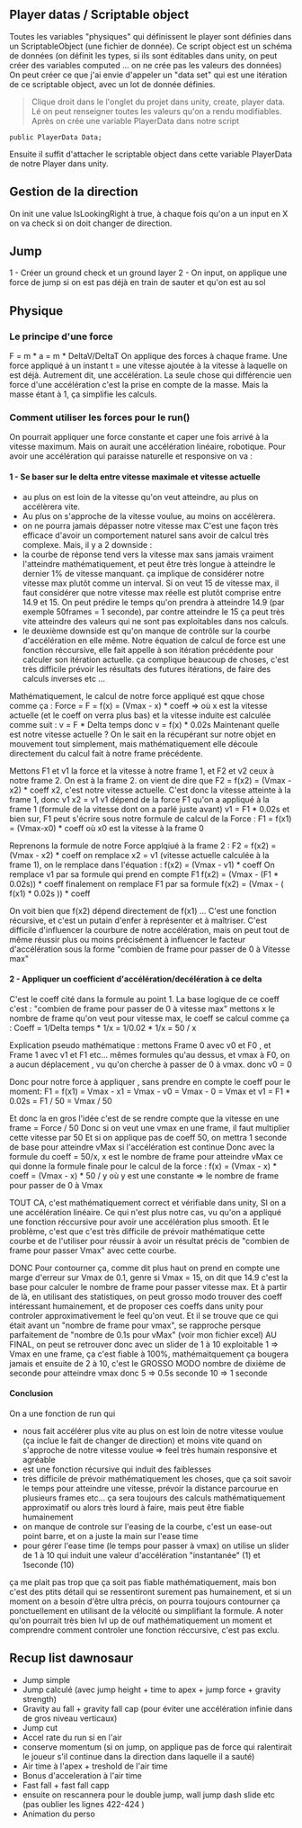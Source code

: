 ## Player datas / Scriptable object
Toutes les variables "physiques" qui définissent le player sont définies dans un ScriptableObject (une fichier de donnée).
Ce script object est un schéma de données (on définit les types, si ils sont éditables dans unity, on peut créer des variables computed ... 
on ne crée pas les valeurs des données)
On peut créer ce que j'ai envie d'appeler un "data set" qui est une itération de ce scriptable object, avec un lot de donnée définies.
> Clique droit dans le l'onglet du projet dans unity, create, player data. Lé on peut renseigner toutes les valeurs qu'on a rendu modifiables.
Après on crée une variable PlayerData dans notre script 
```
public PlayerData Data;
```
Ensuite il suffit d'attacher le scriptable object dans cette variable PlayerData de notre Player dans unity.

## Gestion de la direction
On init une value IsLookingRight à true, à chaque fois qu'on a un input en X on va check si on doit changer de direction.

## Jump
1 - Créer un ground check et un ground layer
2 - On input, on applique une force de jump si on est pas déjà en train de sauter et qu'on est au sol

## Physique
### Le principe d'une force
F = m * a = m * DeltaV/DeltaT
On applique des forces à chaque frame.
Une force appliqué à un instant t = une vitesse ajoutée à la vitesse à laquelle on est déjà.
Autrement dit, une accélération.
La seule chose qui différencie uen force d'une accélération c'est la prise en compte de la masse.
Mais la masse étant à 1, ça simplifie les calculs.

### Comment utiliser les forces pour le run()
On pourrait appliquer une force constante et caper une fois arrivé à la vitesse maximum.
Mais on aurait une accélération linéaire, robotique.
Pour avoir une accélération qui paraisse naturelle et responsive on va : 

#### 1 - Se baser sur le delta entre vitesse maximale et vitesse actuelle
- au plus on est loin de la vitesse qu'on veut atteindre, au plus on accélèrera vite.
- Au plus on s'approche de la vitesse voulue, au moins on accélèrera.
- on ne pourra jamais dépasser notre vitesse max
C'est une façon très efficace d'avoir un comportement naturel sans avoir de calcul très complexe.
Mais, il y a 2 downside : 
- la courbe de réponse tend vers la vitesse max sans jamais vraiment l'atteindre mathématiquement, et peut être très longue à atteindre le dernier 1% de vitesse manquant. ça implique de considérer notre vitesse max plutôt comme un interval.
Si on veut 15 de vitesse max, il faut considérer que notre vitesse max réelle est plutôt comprise entre 14.9 et 15.
On peut prédire le temps qu'on prendra à atteindre 14.9 (par exemple 50frames = 1 seconde), par contre atteindre le 15 ça peut très vite atteindre des valeurs qui ne sont pas exploitables dans nos calculs.
- le deuxième downside est qu'on manque de contrôle sur la courbe d'accélération en elle même. Notre équation de calcul de force est une fonction réccursive, elle fait appelle à son itération précédente pour calculer son itération actuelle. ça complique beaucoup de choses, c'est très difficile prévoir les résultats des futures itérations, de faire des calculs inverses etc ...

Mathématiquement, le calcul de notre force appliqué est qque chose comme ça : 
Force = F = f(x) = (Vmax - x) * coeff  => où x est la vitesse actuelle (et le coeff on verra plus bas)
et la vitesse induite est calculée comme suit : 
v = F * Delta temps donc
v = f(x) * 0.02s
Maintenant quelle est notre vitesse actuelle ? On le sait en la récupérant sur notre objet en mouvement tout simplement, mais mathématiquement elle découle directement du calcul fait à notre frame précédente.

Mettons F1 et v1 la force et la vitesse à notre frame 1, et F2 et v2 ceux à notre frame 2. On est à la frame 2.
on vient de dire que F2 = f(x2) = (Vmax - x2) * coeff
x2, c'est notre vitesse actuelle. C'est donc la vitesse atteinte à la frame 1, donc v1
x2 = v1
v1 dépend de la force F1 qu'on a appliqué à la frame 1 (formule de la vitesse dont on a parlé juste avant)
v1 = F1 * 0.02s
et bien sur, F1 peut s'écrire sous notre formule de calcul de la Force :
F1 = f(x1) = (Vmax-x0) * coeff   où x0 est la vitesse à la frame 0

Reprenons la formule de notre Force applqiué à la frame 2 :
F2 = f(x2) = (Vmax - x2) * coeff
on remplace x2 = v1 (vitesse actuelle calculée à la frame 1), on le remplace dans l'équation :
f(x2) = (Vmax - v1) * coeff
On remplace v1 par sa formule qui prend en compte F1
f(x2) = (Vmax - (F1 * 0.02s)) * coeff
finalement on remplace F1 par sa formule
f(x2) = (Vmax - ( f(x1) * 0.02s )) * coeff

On voit bien que f(x2) dépend directement de f(x1) ... C'est une fonction récursive, et c'est un putain d'enfer à représenter et à maîtriser. C'est difficile d'influencer la courbure de notre accélération, mais on peut tout de même réussir plus ou moins précisément à influencer le facteur d'accélération sous la forme "combien de frame pour passer de 0 à Vitesse max"

#### 2 - Appliquer un coefficient d'accélération/decélération à ce delta
C'est le coeff cité dans la formule au point 1.
La base logique de ce coeff c'est : "combien de frame pour passer de 0 à vitesse max"
mettons x le nombre de frame qu'on veut pour vitesse max, le coeff se calcul comme ça : 
Coeff = 1/Delta temps * 1/x = 1/0.02 * 1/x = 50 / x

Explication pseudo mathématique : 
mettons Frame 0 avec v0 et F0 , et Frame 1 avec v1 et F1 etc... mêmes formules qu'au dessus, et vmax
à F0, on a aucun déplacement , vu qu'on cherche à passer de 0 à vmax.
donc v0 = 0

Donc pour notre force à appliquer , sans prendre en compte le coeff pour le moment:
F1 = f(x1) = Vmax - x1 = Vmax - v0 = Vmax - 0 = Vmax
et v1 = F1 * 0.02s = F1 / 50 = Vmax / 50

Et donc la en gros l'idée c'est de se rendre compte que la vitesse en une frame = Force / 50
Donc si on veut une vmax en une frame, il faut multiplier cette vitesse par 50
Et si on applique pas de coeff 50, on mettra 1 seconde de base pour atteindre vMax si l'accélération est continue
Donc avec la formule du coeff = 50/x, x est le nombre de frame pour atteindre vMax
ce qui donne la formule finale pour le calcul de la force : 
f(x) = (Vmax - x) * coeff = (Vmax - x) * 50 / y      où y est une constante => le nombre de frame pour passer de 0 à Vmax

TOUT CA, c'est mathématiquement correct et vérifiable dans unity, SI on a une accélération linéaire.
Ce qui n'est plus notre cas, vu qu'on a appliqué une fonction réccursive pour avoir une accélération plus smooth.
Et le problème, c'est que c'est très difficile de prévoir mathématique cette courbe et de l'utiliser pour réussir à avoir un résultat précis de 
"combien de frame pour passer Vmax" avec cette courbe.

DONC
Pour contourner ça, comme dit plus haut on prend en compte une marge d'erreur sur Vmax de 0.1, genre si Vmax = 15, on dit que 14.9 c'est la base pour calculer le nombre de frame pour passer vitesse max.
Et à partir de là, en utilisant des statistiques, on peut grosso modo trouver des coeff intéressant humainement, et de proposer ces coeffs dans unity pour controler approximativement le feel qu'on veut.
Et il se trouve que ce qui était avant un "nombre de frame pour vmax", se rapproche persque parfaitement de "nombre de 0.1s pour vMax" (voir mon fichier excel)
AU FINAL, on peut se retrouver donc avec un slider de 1 à 10 exploitable
1 => Vmax en une frame, ça c'est fiable à 100%, mathémaitquement ça bougera jamais
et ensuite de 2 à 10, c'est le GROSSO MODO nombre de dixième de seconde pour atteindre vmax
donc
5 => 0.5s seconde
10 => 1 seconde

#### Conclusion
On a une fonction de run qui
- nous fait accélérer plus vite au plus on est loin de notre vitesse voulue (ça inclue le fait de changer de direction) et moins vite quand on s'approche de notre vitesse voulue => feel très humain responsive et agréable
- est une fonction récursive qui induit des faiblesses
- très difficile de prévoir mathématiquement les choses, que ça soit savoir le temps pour atteindre une vitesse, prévoir la distance parcourue en plusieurs frames etc... ça sera toujours des calculs mathématiquement approximatif ou alors très lourd à faire, mais peut être fiable humainement
- on manque de controle sur l'easing de la courbe, c'est un ease-out point barre, et on a juste la main sur l'ease time
- pour gérer l'ease time (le temps pour passer à vmax) on utilise un slider de 1 à 10 qui induit une valeur d'accélération "instantanée" (1) et 1seconde (10)

ça me plait pas trop que ça soit pas fiable mathématiquement, mais bon c'est des ptits détail qui se ressentiront surement pas humainement, et si un moment on a besoin d'être ultra précis, on pourra toujours contourner ça ponctuellement en utilisant de la vélocité ou simplifiant la formule.
A noter qu'on pourrait très bien lvl up de ouf mathématiquement un moment et comprendre comment controler une fonction réccursive, c'est pas exclu.

## Recup list dawnosaur
- Jump simple
- Jump calculé (avec jump height + time to apex + jump force + gravity strength)
- Gravity au fall + gravity fall cap (pour éviter une accélération infinie dans de gros niveau verticaux)
- Jump cut
- Accel rate du run si en l'air
- conserve momentum (si on jump, on applique pas de force qui ralentirait le joueur s'il continue dans la direction dans laquelle il a sauté)
- Air time à l'apex + treshold de l'air time
- Bonus d'acceleration à l'air time
- Fast fall + fast fall capp
- ensuite on rescannera pour le double jump, wall jump dash slide etc (pas oublier les lignes 422-424 )
- Animation du perso